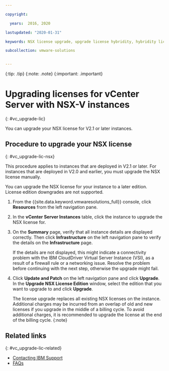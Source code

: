 ```yaml
---

copyright:

  years:  2016, 2020

lastupdated: "2020-01-31"

keywords: NSX license upgrade, upgrade license hybridity, hybridity license

subcollection: vmware-solutions


---
```


{:tip: .tip}
{:note: .note}
{:important: .important}

# Upgrading licenses for vCenter Server with NSX-V instances
{: #vc_upgrade-lic}

You can upgrade your NSX license for V2.1 or later instances.

## Procedure to upgrade your NSX license
{: #vc_upgrade-lic-nsx}

This procedure applies to instances that are deployed in V2.1 or later. For instances that are deployed in V2.0 and earlier, you must upgrade the NSX license manually.

You can upgrade the NSX license for your instance to a later edition. License edition downgrades are not supported.

1. From the {{site.data.keyword.vmwaresolutions_full}} console, click **Resources** from the left navigation pane.
2. In the **vCenter Server Instances** table, click the instance to upgrade the NSX license for.
3. On the **Summary** page, verify that all instance details are displayed correctly. Then click **Infrastructure** on the left navigation pane to verify the details on the **Infrastructure** page.

   If the details are not displayed, this might indicate a connectivity problem with the IBM CloudDriver Virtual Server Instance (VSI), as a result of a firewall rule or a networking issue. Resolve the problem before continuing with the next step, otherwise the upgrade might fail.

4. Click **Update and Patch** on the left navigation pane and click **Upgrade**. In the **Upgrade NSX License Edition** window, select the edition that you want to upgrade to and click **Upgrade**.

   The license upgrade replaces all existing NSX licenses on the instance. Additional charges may be incurred from an overlap of old and new licenses if you upgrade in the middle of a billing cycle. To avoid additional charges, it is recommended to upgrade the license at the end of the billing cycle.
   {:note}

## Related links
{: #vc_upgrade-lic-related}

* [Contacting IBM Support](/docs/services/vmwaresolutions?topic=vmware-solutions-trbl_support)
* [FAQs](/docs/services/vmwaresolutions?topic=vmware-solutions-faq)

